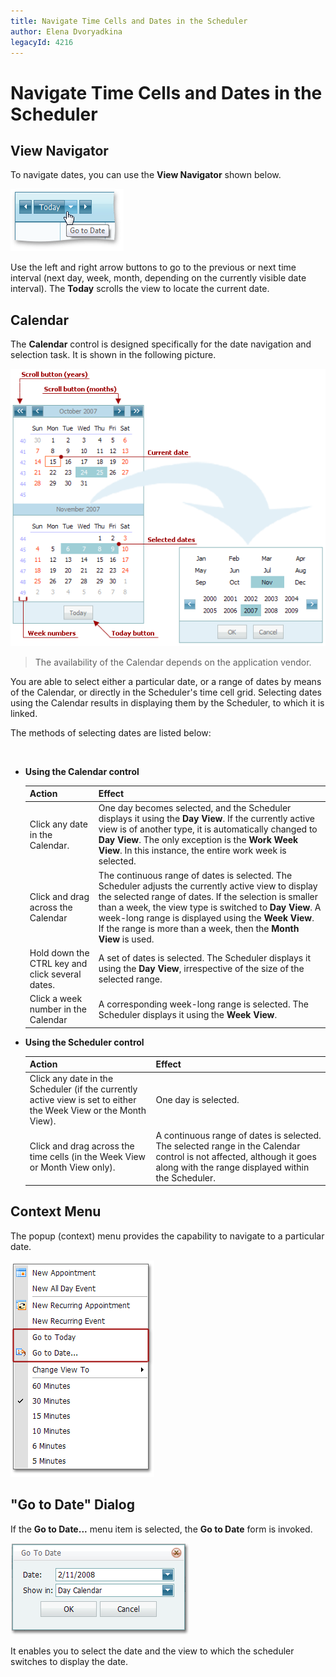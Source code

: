 ```yaml
---
title: Navigate Time Cells and Dates in the Scheduler
author: Elena Dvoryadkina
legacyId: 4216
---
```

# Navigate Time Cells and Dates in the Scheduler
## View Navigator
To navigate dates, you can use the **View Navigator** shown below.

![VisualElements_ViewNavigator](../../../images/img6730.png)

Use the left and right arrow buttons to go to the previous or next time interval (next day, week, month, depending on the currently visible date interval). The **Today** scrolls the view to locate the current date.

## Calendar
The **Calendar** control is designed specifically for the date navigation and selection task. It is shown in the following picture.

![VisualElements_DateNavigator](../../../images/img6711.png)

> The availability of the Calendar depends on the application vendor.

You are able to select either a particular date, or a range of dates by means of the Calendar, or directly in the Scheduler's time cell grid.  Selecting dates using the Calendar results in displaying them by the Scheduler, to which it is linked.

The methods of selecting dates are listed below:

&nbsp;
* **Using the Calendar control**
	
	| Action | Effect |
	|---|---|
	| Click any date in the Calendar. | One day becomes selected, and the Scheduler displays it using the **Day View**. If the currently active view is of another type, it is automatically changed to **Day View**. The only exception is the **Work Week View**. In this instance, the entire work week is selected. |
	| Click and drag across the Calendar | The continuous range of dates is selected. The Scheduler adjusts the currently active view to display the selected range of dates. If the selection is smaller than a week, the view type is switched to **Day View**. A week-long range is displayed using the **Week View**. If the range is more than a week, then the **Month View** is used. |
	| Hold down the CTRL key and click several dates. | A set of dates is selected. The Scheduler displays it using the **Day View**, irrespective of the size of the selected range. |
	| Click a week number in the Calendar | A corresponding week-long range is selected. The Scheduler displays it using the **Week View**. |
* **Using the Scheduler control**
	
	| Action | Effect |
	|---|---|
	| Click any date in the Scheduler (if the currently active view is set to either the Week View or the Month View). | One day is selected. |
	| Click and drag across the time cells (in the Week View or Month View only). | A continuous range of dates is selected. The selected range in the Calendar control is not affected, although it goes along with the range displayed within the Scheduler. |

## Context Menu
The popup (context) menu provides the capability to navigate to a particular date.

![GotoDateMenu](../../../images/img8304.png)

## "Go to Date" Dialog
If the **Go to Date...** menu item is selected, the **Go to Date** form is invoked.

![GoToDateDialog](../../../images/img6920.png)

It enables you to select the date and the view to which the scheduler switches to display the date.